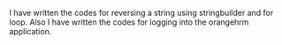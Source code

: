 I have written the codes for reversing a string using stringbuilder and for loop.
Also I have written the codes for logging into the orangehrm application.
